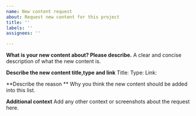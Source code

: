 ```yaml
---
name: New content request
about: Request new content for this project
title: ''
labels: ''
assignees: ''

---
```


**What is your new content about? Please describe.**
A clear and concise description of what the new content is. 

**Describe the new content title,type and link**
Title: 
Type: 
Link: 

**Describe the reason **
Why you think the new content should be added into this list.

**Additional context**
Add any other context or screenshots about the request here.
